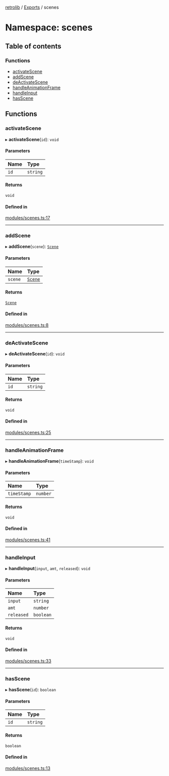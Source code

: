 [retrolib](../README.md) / [Exports](../modules.md) / scenes

# Namespace: scenes

## Table of contents

### Functions

- [activateScene](scenes.md#activatescene)
- [addScene](scenes.md#addscene)
- [deActivateScene](scenes.md#deactivatescene)
- [handleAnimationFrame](scenes.md#handleanimationframe)
- [handleInput](scenes.md#handleinput)
- [hasScene](scenes.md#hasscene)

## Functions

### activateScene

▸ **activateScene**(`id`): `void`

#### Parameters

| Name | Type |
| :------ | :------ |
| `id` | `string` |

#### Returns

`void`

#### Defined in

[modules/scenes.ts:17](https://github.com/philbgarner/retrolib/blob/dcec759/src/modules/scenes.ts#L17)

___

### addScene

▸ **addScene**(`scene`): [`Scene`](../classes/Scene.md)

#### Parameters

| Name | Type |
| :------ | :------ |
| `scene` | [`Scene`](../classes/Scene.md) |

#### Returns

[`Scene`](../classes/Scene.md)

#### Defined in

[modules/scenes.ts:8](https://github.com/philbgarner/retrolib/blob/dcec759/src/modules/scenes.ts#L8)

___

### deActivateScene

▸ **deActivateScene**(`id`): `void`

#### Parameters

| Name | Type |
| :------ | :------ |
| `id` | `string` |

#### Returns

`void`

#### Defined in

[modules/scenes.ts:25](https://github.com/philbgarner/retrolib/blob/dcec759/src/modules/scenes.ts#L25)

___

### handleAnimationFrame

▸ **handleAnimationFrame**(`timeStamp`): `void`

#### Parameters

| Name | Type |
| :------ | :------ |
| `timeStamp` | `number` |

#### Returns

`void`

#### Defined in

[modules/scenes.ts:41](https://github.com/philbgarner/retrolib/blob/dcec759/src/modules/scenes.ts#L41)

___

### handleInput

▸ **handleInput**(`input`, `amt`, `released`): `void`

#### Parameters

| Name | Type |
| :------ | :------ |
| `input` | `string` |
| `amt` | `number` |
| `released` | `boolean` |

#### Returns

`void`

#### Defined in

[modules/scenes.ts:33](https://github.com/philbgarner/retrolib/blob/dcec759/src/modules/scenes.ts#L33)

___

### hasScene

▸ **hasScene**(`id`): `boolean`

#### Parameters

| Name | Type |
| :------ | :------ |
| `id` | `string` |

#### Returns

`boolean`

#### Defined in

[modules/scenes.ts:13](https://github.com/philbgarner/retrolib/blob/dcec759/src/modules/scenes.ts#L13)
